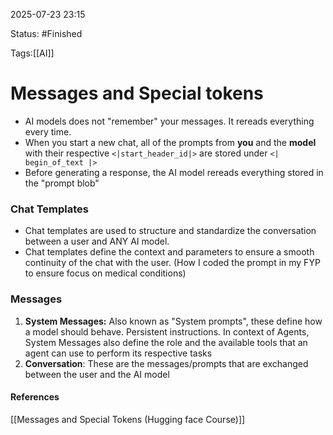 
2025-07-23 23:15

Status: #Finished 

Tags:[[AI]]

# Messages and Special tokens

- AI models does not "remember" your messages. It rereads everything every time.
- When you start a new chat, all of the prompts from **you** and the **model** with their respective `<|start_header_id|>` are stored under `<| begin_of_text |>`
- Before generating a response, the AI model rereads everything stored in the "prompt blob"

### Chat Templates

- Chat templates are used to structure and standardize the conversation between a user and ANY AI model.
- Chat templates define the context and parameters to ensure a smooth continuity of the chat with the user. (How I coded the prompt in my FYP to ensure focus on medical conditions)

### Messages

1. **System Messages:** Also known as "System prompts", these define how a model should behave. Persistent instructions.
	In context of Agents, System Messages also define the role and the available tools that an agent can use to perform its respective tasks
2. **Conversation**: These are the messages/prompts that are exchanged between the user and the AI model

#### References
[[Messages and Special Tokens (Hugging face Course)]]
